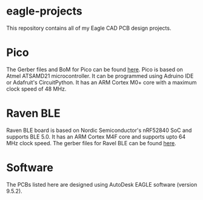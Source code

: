 # eagle-projects
 This repository contains all of my Eagle CAD PCB design projects.
# Pico
The Gerber files and BoM for Pico can be found [here](https://github.com/akashpatil98/eagle-projects/tree/main/Pico).
Pico is based on Atmel ATSAMD21 microcontroller. It can be programmed using Adruino IDE or Adafruit's CircuitPython.
It has an ARM Cortex M0+ core with a maximum clock speed of 48 MHz.

# Raven BLE
Raven BLE board is based on Nordic Semiconductor's nRF52840 SoC and supports BLE 5.0. It has an ARM Cortex M4F core and supports upto 64 MHz clock speed.
The gerber files for Ravel BLE can be found [here](https://github.com/akashpatil98/eagle-projects/tree/main/Raven_BLE).

# Software
The PCBs listed here are designed using AutoDesk EAGLE software (version 9.5.2).
